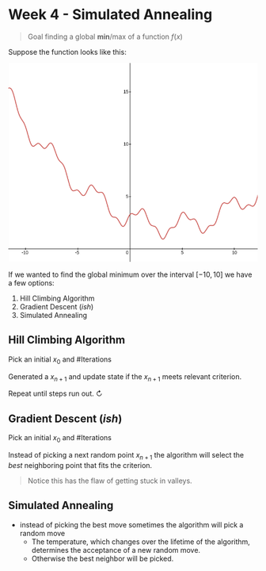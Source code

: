 # Week 4 - Simulated Annealing 

> Goal finding a global **min**/max of a function $f(x)$

Suppose the function looks like this:

![random_function](../img/random_function.png)

If we wanted to find the global minimum over the interval $[-10, 10]$ we have a few options:

1. Hill Climbing Algorithm
2. Gradient Descent (*ish*)
3. Simulated Annealing

## Hill Climbing Algorithm
Pick an initial $x_0$ and $\# \text{Iterations}$

Generated a $x_{n+1}$ and update state if the $x_{n+1}$ meets relevant criterion.

Repeat until steps run out. $\circlearrowright$

## Gradient Descent (*ish*)
Pick an initial $x_0$ and $\# \text{Iterations}$

Instead of picking a next random point $x_{n+1}$ the algorithm will select the *best* neighboring point that fits the criterion. 

> Notice this has the flaw of getting stuck in valleys.

## Simulated Annealing
- instead of picking the best move sometimes the algorithm will pick a random move
	+ The temperature, which changes over the lifetime of the algorithm, determines the acceptance of a new random move. 
	+ Otherwise the best neighbor will be picked. 